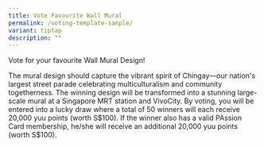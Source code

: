 ```yaml
---
title: Vote Favourite Wall Mural
permalink: /voting-template-sample/
variant: tiptap
description: ""
---
```

<p>Vote for your favourite Wall Mural Design!</p>
<p>The mural design should capture the vibrant spirit of Chingay—our nation's
largest street parade celebrating multiculturalism and community togetherness.
The winning design will be transformed into a stunning large-scale mural
at a Singapore MRT station and VivoCity. By voting, you will be entered
into a lucky draw where a total of 50 winners will each receive 20,000
yuu points (worth S$100). If the winner also has a valid PAssion Card membership,
he/she will receive an additional 20,000 yuu points (worth S$100).</p>
<p></p>